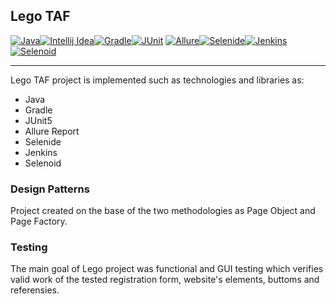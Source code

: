 ## Lego TAF
[![Java](https://fs.getcourse.ru/fileservice/file/download/a/159627/sc/382/h/5bd0eebcc3905821fec61d8c0c44ce8f.png)](https://www.java.com/ru/)[![Intellij Idea](https://fs.getcourse.ru/fileservice/file/download/a/159627/sc/273/h/0e0dd7da86f0500b69c2dba32af2617f.png)](https://www.jetbrains.com/ru-ru/idea/)[![Gradle](https://fs.getcourse.ru/fileservice/file/download/a/159627/sc/226/h/2c70fbe90e3ab7e01bfb0f40377519c1.png)](https://gradle.org/)[![JUnit](https://fs.getcourse.ru/fileservice/file/download/a/159627/sc/163/h/f781569bb3df25f16f9c84d3307fb274.png)](https://junit.org/junit5/)
[![Allure](https://bfs01.getcourse.ru/public/files/159627/244/d044238683b3e8dad15ffb7060ee5c9c.png?e=1601812799&s=8Ri0d-MUmi1m0v2pDwvx4Q)](https://docs.qameta.io/allure/)[![Selenide](https://fs.getcourse.ru/fileservice/file/download/a/159627/sc/179/h/00b2b6a41783dd126ef5b15de31c9e08.png)](https://selenide.org/)[![Jenkins](https://fs.getcourse.ru/fileservice/file/download/a/159627/sc/135/h/54c3bb650bb68d170c809e5c8b1f1620.png)](https://www.jenkins.io/)[![Selenoid](https://fs.getcourse.ru/fileservice/file/download/a/159627/sc/471/h/af8dac704b92a8bcdc35b6bad6e68a0b.png)](https://aerokube.com/selenoid/latest/)
____
Lego TAF project is implemented such as technologies and libraries as:

  - Java
  - Gradle
  - JUnit5
  - Allure Report
  - Selenide
  - Jenkins
  - Selenoid
###  Design Patterns 
 
Project created on the base of the two methodologies as Page Object and Page Factory.

### Testing 
The main goal of Lego project was functional and GUI testing which verifies valid work of the tested registration form, website's elements, buttoms and referensies.
